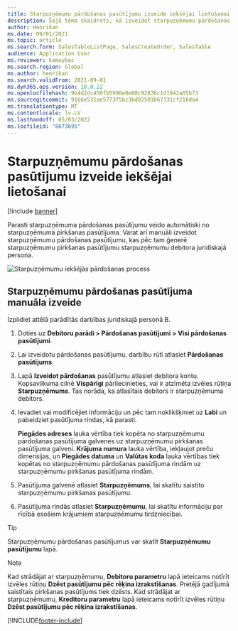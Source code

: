 ```yaml
---
title: Starpuzņēmumu pārdošanas pasūtījumu izveide iekšējai lietošanai
description: Šajā tēmā skaidrots, kā izveidot starpuzņēmumu pārdošanas pasūtījumu iekšējai lietošanai
author: Henrikan
ms.date: 09/01/2021
ms.topic: article
ms.search.form: SalesTableListPage, SalesCreateOrder, SalesTable
audience: Application User
ms.reviewer: kamaybac
ms.search.region: Global
ms.author: henrikan
ms.search.validFrom: 2021-09-01
ms.dyn365.ops.version: 10.0.22
ms.openlocfilehash: 9b4d2dc450fb5996e0e08c92836c1d1942a05b73
ms.sourcegitcommit: 9166e531ae5773f5bc3bd02501b67331cf216da4
ms.translationtype: MT
ms.contentlocale: lv-LV
ms.lasthandoff: 05/03/2022
ms.locfileid: "8673695"
---
```

# <a name="create-an-intercompany-sales-order-for-internal-use"></a>Starpuzņēmumu pārdošanas pasūtījumu izveide iekšējai lietošanai

[!include [banner](../../includes/banner.md)]

Parasti starpuzņēmuma pārdošanas pasūtījumu veido automātiski no starpuzņēmuma pirkšanas pasūtījuma. Varat arī manuāli izveidot starpuzņēmumu pārdošanas pasūtījumu, kas pēc tam ģenerē starpuzņēmumu pirkšanas pasūtījumu starpuzņēmumu debitora juridiskajā persona.

![Starpuzņēmumu iekšējās pārdošanas process](media/intercompanyinternalsalesprocess.png)

## <a name="create-an-intercompany-sales-order-manually"></a>Starpuzņēmumu pārdošanas pasūtījuma manuāla izveide

Izpildiet attēlā parādītās darbības juridiskajā personā B.

1. Doties uz **Debitoru parādi \> Pārdošanas pasūtījumi \> Visi pārdošanas pasūtījumi**.
1. Lai izveidotu pārdošanas pasūtījumu, darbību rūtī atlasiet **Pārdošanas pasūtījums**.
1. Lapā **Izveidot pārdošanas** pasūtījumu atlasiet debitora kontu. Kopsavilkuma cilnē **Vispārīgi** pārliecinieties, vai ir atzīmēta izvēles rūtiņa **Starpuzņēmums**. Tas norāda, ka atlasītais debitors ir starpuzņēmuma debitors.
1. Ievadiet vai modificējiet informāciju un pēc tam noklikšķiniet uz **Labi** un pabeidziet pasūtījuma rindas, kā parasti.

    **Piegādes adreses** lauka vērtība tiek kopēta no starpuzņēmumu pārdošanas pasūtījuma galvenes uz starpuzņēmumu pirkšanas pasūtījuma galveni. **Krājuma numura** lauka vērtība, iekļaujot preču dimensijas, un **Piegādes datuma** un **Valūtas koda** lauka vērtības tiek kopētas no starpuzņēmumu pārdošanas pasūtījuma rindām uz starpuzņēmumu pirkšanas pasūtījuma rindām.

1. Pasūtījuma galvenē atlasiet **Starpuzņēmums**, lai skatītu saistīto starpuzņēmumu pirkšanas pasūtījumu.
1. Pasūtījuma rindās atlasiet **Starpuzņēmumu**, lai skatītu informāciju par rīcībā esošiem krājumiem starpuzņēmumu tirdzniecībai.

> [!TIP]
> Starpuzņēmumu pārdošanas pasūtījumus var skatīt **Starpuzņēmumu pasūtījumu** lapā.

> [!NOTE]
> Kad strādājat ar starpuzņēmumu, **Debitoru parametru** lapā ieteicams notīrīt izvēles rūtiņu **Dzēst pasūtījumu pēc rēķina izrakstīšanas**. Pretējā gadījumā saistītais pirkšanas pasūtījums tiek dzēsts. Kad strādājat ar starpuzņēmumu, **Kreditoru parametru** lapā ieteicams notīrīt izvēles rūtiņu **Dzēst pasūtījumu pēc rēķina izrakstīšanas**.

[!INCLUDE[footer-include](../../includes/footer-banner.md)]
